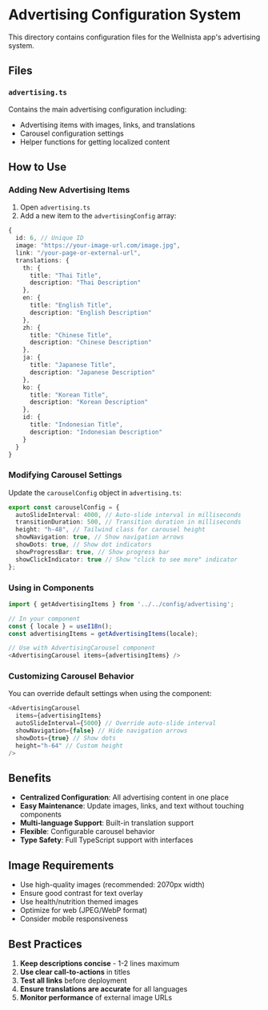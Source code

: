 # Advertising Configuration System

This directory contains configuration files for the Wellnista app's advertising system.

## Files

### `advertising.ts`
Contains the main advertising configuration including:
- Advertising items with images, links, and translations
- Carousel configuration settings
- Helper functions for getting localized content

## How to Use

### Adding New Advertising Items

1. Open `advertising.ts`
2. Add a new item to the `advertisingConfig` array:

```typescript
{
  id: 6, // Unique ID
  image: "https://your-image-url.com/image.jpg",
  link: "/your-page-or-external-url",
  translations: {
    th: {
      title: "Thai Title",
      description: "Thai Description"
    },
    en: {
      title: "English Title", 
      description: "English Description"
    },
    zh: {
      title: "Chinese Title",
      description: "Chinese Description"
    },
    ja: {
      title: "Japanese Title",
      description: "Japanese Description"
    },
    ko: {
      title: "Korean Title",
      description: "Korean Description"
    },
    id: {
      title: "Indonesian Title",
      description: "Indonesian Description"
    }
  }
}
```

### Modifying Carousel Settings

Update the `carouselConfig` object in `advertising.ts`:

```typescript
export const carouselConfig = {
  autoSlideInterval: 4000, // Auto-slide interval in milliseconds
  transitionDuration: 500, // Transition duration in milliseconds
  height: "h-48", // Tailwind class for carousel height
  showNavigation: true, // Show navigation arrows
  showDots: true, // Show dot indicators
  showProgressBar: true, // Show progress bar
  showClickIndicator: true // Show "click to see more" indicator
};
```

### Using in Components

```typescript
import { getAdvertisingItems } from '../../config/advertising';

// In your component
const { locale } = useI18n();
const advertisingItems = getAdvertisingItems(locale);

// Use with AdvertisingCarousel component
<AdvertisingCarousel items={advertisingItems} />
```

### Customizing Carousel Behavior

You can override default settings when using the component:

```typescript
<AdvertisingCarousel 
  items={advertisingItems}
  autoSlideInterval={5000} // Override auto-slide interval
  showNavigation={false} // Hide navigation arrows
  showDots={true} // Show dots
  height="h-64" // Custom height
/>
```

## Benefits

- **Centralized Configuration**: All advertising content in one place
- **Easy Maintenance**: Update images, links, and text without touching components
- **Multi-language Support**: Built-in translation support
- **Flexible**: Configurable carousel behavior
- **Type Safety**: Full TypeScript support with interfaces

## Image Requirements

- Use high-quality images (recommended: 2070px width)
- Ensure good contrast for text overlay
- Use health/nutrition themed images
- Optimize for web (JPEG/WebP format)
- Consider mobile responsiveness

## Best Practices

1. **Keep descriptions concise** - 1-2 lines maximum
2. **Use clear call-to-actions** in titles
3. **Test all links** before deployment
4. **Ensure translations are accurate** for all languages
5. **Monitor performance** of external image URLs 
